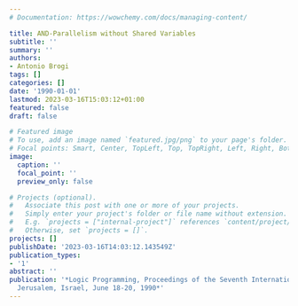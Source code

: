 ```yaml
---
# Documentation: https://wowchemy.com/docs/managing-content/

title: AND-Parallelism without Shared Variables
subtitle: ''
summary: ''
authors:
- Antonio Brogi
tags: []
categories: []
date: '1990-01-01'
lastmod: 2023-03-16T15:03:12+01:00
featured: false
draft: false

# Featured image
# To use, add an image named `featured.jpg/png` to your page's folder.
# Focal points: Smart, Center, TopLeft, Top, TopRight, Left, Right, BottomLeft, Bottom, BottomRight.
image:
  caption: ''
  focal_point: ''
  preview_only: false

# Projects (optional).
#   Associate this post with one or more of your projects.
#   Simply enter your project's folder or file name without extension.
#   E.g. `projects = ["internal-project"]` references `content/project/deep-learning/index.md`.
#   Otherwise, set `projects = []`.
projects: []
publishDate: '2023-03-16T14:03:12.143549Z'
publication_types:
- '1'
abstract: ''
publication: '*Logic Programming, Proceedings of the Seventh International Conference,
  Jerusalem, Israel, June 18-20, 1990*'
---
```

